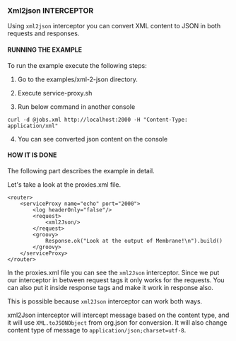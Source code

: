 ### Xml2json INTERCEPTOR

Using `xml2json` interceptor you can convert XML content to JSON in both requests and responses.


#### RUNNING THE EXAMPLE

To run the example execute the following steps: 

1. Go to the examples/xml-2-json directory.

2. Execute service-proxy.sh

3. Run below command in another console

 ```
curl -d @jobs.xml http://localhost:2000 -H "Content-Type: application/xml"
 ```

4. You can see converted json content on the console


#### HOW IT IS DONE

The following part describes the example in detail.  

Let's take a look at the proxies.xml file.

```
<router>
	<serviceProxy name="echo" port="2000">
		<log headerOnly="false"/>
		<request>
			<xml2Json/>
		</request>
		<groovy>
			Response.ok("Look at the output of Membrane!\n").build()
		</groovy>
	</serviceProxy>
</router>
 ```

In the proxies.xml file you can see the `xml2Json` interceptor. Since we put our interceptor in between request tags it only
works for the requests. You can also put it inside response tags and make it work in response also.

This is possible because `xml2Json` interceptor can work both ways.

xml2Json interceptor will intercept message based on the content type, and it will use `XML.toJSONObject` from org.json for conversion.
It will also change content type of message to `application/json;charset=utf-8`.

